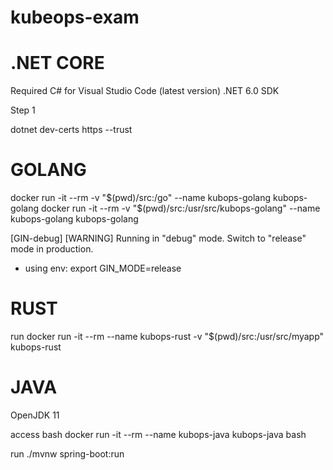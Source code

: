 # kubeops-exam

# .NET CORE

Required
C# for Visual Studio Code (latest version)
.NET 6.0 SDK

Step 1

dotnet dev-certs https --trust

# GOLANG

docker run -it --rm -v "$(pwd)/src:/go" --name kubops-golang kubops-golang
docker run -it --rm -v "$(pwd)/src:/usr/src/kubops-golang" --name kubops-golang kubops-golang

[GIN-debug] [WARNING] Running in "debug" mode. Switch to "release" mode in production.
 - using env:   export GIN_MODE=release
 
# RUST

run docker run -it --rm --name kubops-rust -v "$(pwd)/src:/usr/src/myapp" kubops-rust

# JAVA

OpenJDK 11

access bash
docker run -it --rm --name kubops-java kubops-java bash

run ./mvnw spring-boot:run
